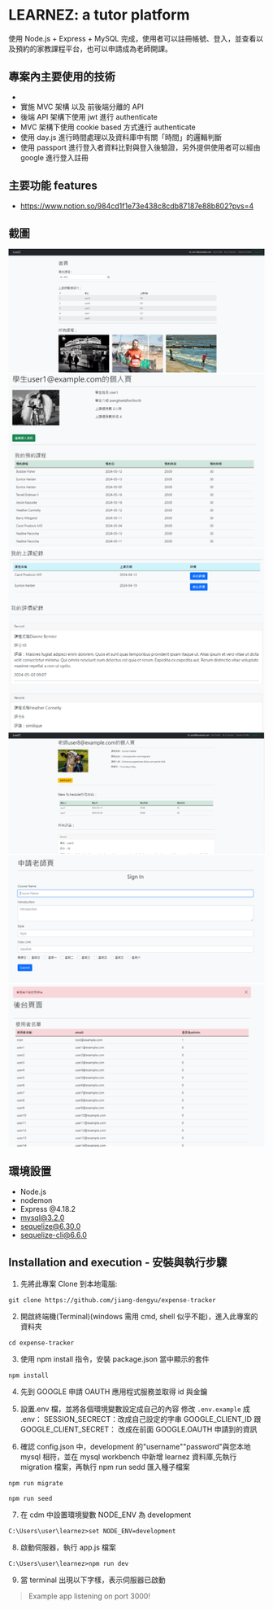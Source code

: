 # LEARNEZ: a tutor platform

使用 Node.js + Express + MySQL 完成，使用者可以註冊帳號、登入，並查看以及預約的家教課程平台，也可以申請成為老師開課。

## 專案內主要使用的技術

-
- 實施 MVC 架構 以及 前後端分離的 API
- 後端 API 架構下使用 jwt 進行 authenticate
- MVC 架構下使用 cookie based 方式進行 authenticate
- 使用 day.js 進行時間處理以及資料庫中有關「時間」的邏輯判斷
- 使用 passport 進行登入者資料比對與登入後驗證，另外提供使用者可以經由 google 進行登入註冊

## 主要功能 features

- https://www.notion.so/984cd1f1e73e438c8cdb87187e88b802?pvs=4

## 截圖

![image](https://github.com/jiang-dengyu/tutor-plateform/blob/main/screenshot/%E8%9E%A2%E5%B9%95%E6%93%B7%E5%8F%96%E7%95%AB%E9%9D%A2%202024-05-10%20145534.png)
![image](https://github.com/jiang-dengyu/tutor-plateform/blob/main/screenshot/%E8%9E%A2%E5%B9%95%E6%93%B7%E5%8F%96%E7%95%AB%E9%9D%A2%202024-05-10%20145754.png)
![image](https://github.com/jiang-dengyu/tutor-plateform/blob/main/screenshot/%E8%9E%A2%E5%B9%95%E6%93%B7%E5%8F%96%E7%95%AB%E9%9D%A2%202024-05-10%20145804.png)
![image](https://github.com/jiang-dengyu/tutor-plateform/blob/main/screenshot/%E8%9E%A2%E5%B9%95%E6%93%B7%E5%8F%96%E7%95%AB%E9%9D%A2%202024-05-10%20145840.png)
![image](https://github.com/jiang-dengyu/tutor-plateform/blob/main/screenshot/%E8%9E%A2%E5%B9%95%E6%93%B7%E5%8F%96%E7%95%AB%E9%9D%A2%202024-05-10%20145812.png)
![image](https://github.com/jiang-dengyu/tutor-plateform/blob/main/screenshot/%E8%9E%A2%E5%B9%95%E6%93%B7%E5%8F%96%E7%95%AB%E9%9D%A2%202024-05-10%20145852.png)

## 環境設置

- Node.js
- nodemon
- Express @4.18.2
- mysql@3.2.0
- sequelize@6.30.0
- sequelize-cli@6.6.0

## Installation and execution - 安裝與執行步驟

1. 先將此專案 Clone 到本地電腦:

```
git clone https://github.com/jiang-dengyu/expense-tracker
```

2. 開啟終端機(Terminal)(windows 需用 cmd, shell 似乎不能)，進入此專案的資料夾

```
cd expense-tracker
```

3. 使用 npm install 指令，安裝 package.json 當中顯示的套件

```
npm install
```

4. 先到 GOOGLE 申請 OAUTH 應用程式服務並取得 id 與金鑰

5. 設置.env 檔，並將各個環境變數設定成自己的內容
   修改 `.env.example` 成 .env：
   SESSION_SECRECT：改成自己設定的字串
   GOOGLE_CLIENT_ID 跟 GOOGLE_CLIENT_SECRET： 改成在前面 GOOGLE.OAUTH 申請到的資訊

6. 確認 config.json 中，development 的"username""password"與您本地 mysql 相符，並在 mysql workbench 中新增 learnez 資料庫,先執行 migration 檔案，再執行 npm run sedd 匯入種子檔案

```
npm run migrate
```

```
npm run seed
```

7. 在 cdm 中設置環境變數 NODE_ENV 為 development

```
C:\Users\user\learnez>set NODE_ENV=development
```

8. 啟動伺服器，執行 app.js 檔案

```
C:\Users\user\learnez>npm run dev
```

9. 當 terminal 出現以下字樣，表示伺服器已啟動

> Example app listening on port 3000!
